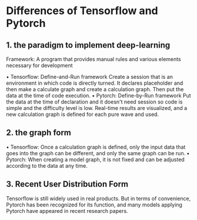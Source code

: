 ﻿# Differences of Tensorflow and Pytorch

## 1. the paradigm to implement deep-learning
Framework: A program that provides manual rules and various elements necessary for development

• Tensorflow: Define-and-Run framework
Create a session that is an environment in which code is directly turned.
It declares placeholder and then make a calculate graph and create a calculation graph. Then put the data at the time of code execution.
• Pytorch: Define-by-Run framework
Put the data at the time of declaration and it doesn't need session so code is simple and the difficulty level is low.
Real-time results are visualized, and a new calculation graph is defined for each pure wave and used.

## 2. the graph form
• Tensorflow: Once a calculation graph is defined, only the input data that goes into the graph can be different, and only the same graph can be run.
• Pytorch: When creating a model graph, it is not fixed and can be adjusted according to the data at any time.

## 3. Recent User Distribution Form
Tensorflow is still widely used in real products. But in terms of convenience, Pytorch has been recognized for its function, and many models applying Pytorch have appeared in recent research papers.

